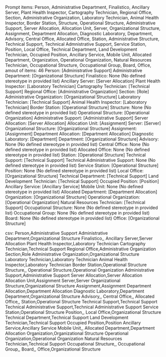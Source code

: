 Prompt items: 
Person, Administrative Department, Finalistico, Ancillary Server, Plant Health Inspector, Cartography Technician, Regional Office, Section, Administrative Organization, Laboratory Technician, Animal Health Inspector, Border Station, Structure, Operational Structure, Administrative Support, Server Allocation, Allocation Unit, Server, Organizational Structure, Assignment, Department Allocation, Diagnostic Laboratory, Department, Advisory, Central Office, Allocated Office, Station, Administrative Structure, Technical Support, Technical Admnistrative Support, Service Station, Position, Local Office, Technical Department, Land Development Technician, Occupied Position, Ancillary Service, Mobile Unit, Allocated Department, Organization, Operational Organization, Natural Resources Technician, Occupational Structure, Occupational Group, Board, Office, 
amout of items: 46
 Person: [Administrative Support]
Administrative Department: [Organizational Structure]
Finalistico: None (No defined stereotype in provided list)
Ancillary Server: [Server Allocation]
Plant Health Inspector: [Laboratory Technician]
Cartography Technician: [Technical Support]
Regional Office: [Administrative Organization]
Section: [Role]
Administrative Organization: [Organizational Structure]
Laboratory Technician: [Technical Support]
Animal Health Inspector: [Laboratory Technician]
Border Station: [Operational Structure]
Structure: None (No defined stereotype in provided list)
Operational Structure: [Operational Organization]
Administrative Support: [Administrative Support]
Server Allocation: [Server Allocation]
Allocation Unit: [Assignment]
Server: [Server]
Organizational Structure: [Organizational Structure]
Assignment: [Assignment]
Department Allocation: [Department Allocation]
Diagnostic Laboratory: [Department]
Department: [Organizational Structure]
Advisory: None (No defined stereotype in provided list)
Central Office: None (No defined stereotype in provided list)
Allocated Office: None (No defined stereotype in provided list)
Station: [Operational Structure]
Technical Support: [Technical Support]
Technical Administrative Support: None (No defined stereotype in provided list)
Service Station: [Operational Structure]
Position: None (No defined stereotype in provided list)
Local Office: [Organizational Structure]
Technical Department: [Technical Support]
Land Development Technician: [Technical Support]
Occupied Position: [Position]
Ancillary Service: [Ancillary Service]
Mobile Unit: None (No defined stereotype in provided list)
Allocated Department: [Department Allocation]
Organization: [Organizational Structure]
Operational Organization: [Operational Organization]
Natural Resources Technician: [Technical Support]
Occupational Structure: None (No defined stereotype in provided list)
Occupational Group: None (No defined stereotype in provided list)
Board: None (No defined stereotype in provided list)
Office: [Organizational Structure]

csv:
Person,Administrative Support
Administrative Department,Organizational Structure
Finalistico,,
Ancillary Server,Server Allocation
Plant Health Inspector,Laboratory Technician
Cartography Technician,Technical Support
Regional Office,Administrative Organization
Section,Role
Administrative Organization,Organizational Structure
Laboratory Technician,Laboratory Technician
Animal Health Inspector,Laboratory Technician
Border Station,Operational Structure
Structure,,
Operational Structure,Operational Organization
Administrative Support,Administrative Support
Server Allocation,Server Allocation
Allocation Unit,Assignment
Server,Server
Organizational Structure,Organizational Structure
Assignment,Assignment
Department Allocation,Department Allocation
Diagnostic Laboratory,Department
Department,Organizational Structure
Advisory,,
Central Office,,
Allocated Office,,
Station,Operational Structure
Technical Support,Technical Support
Technical Administrative Support,Technical Administrative Support
Service Station,Operational Structure
Position,,
Local Office,Organizational Structure
Technical Department,Technical Support
Land Development Technician,Technical Support
Occupied Position,Position
Ancillary Service,Ancillary Service
Mobile Unit,,
Allocated Department,Department Allocation
Organization,Organizational Structure
Operational Organization,Operational Organization
Natural Resources Technician,Technical Support
Occupational Structure,,
Occupational Group,,
Board,,
Office,Organizational Structure
